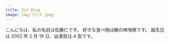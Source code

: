 ```yaml
---
title: Jin Blog
image: img/ゴリラ.jpeg
---
```


こんにちは、私の名前は佐藤仁です。
好きな食べ物は鯖の味噌煮です。
誕生日は 2002 年 2 月 19 日、血液型は A 型です。

